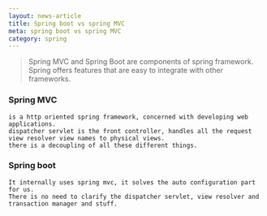 ```yaml
---
layout: news-article
title: Spring boot vs spring MVC
meta: spring boot vs spring MVC
category: spring
---
```

> Spring MVC and Spring Boot are components of spring framework. Spring offers features that are easy to integrate with other frameworks.

### Spring MVC
    is a http oriented spring framework, concerned with developing web applications. 
    dispatcher servlet is the front controller, handles all the request
    view resolver view names to physical views.
    there is a decoupling of all these different things. 

### Spring boot
    It internally uses spring mvc, it solves the auto configuration part for us. 
    There is no need to clarify the dispatcher servlet, view resolver and transaction manager and stuff. 